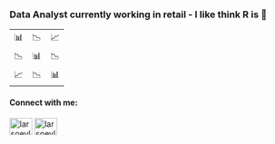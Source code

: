 <h3 align="left">Data Analyst currently working in retail - I like think R is 🤌</h3>
<table style="width:100%">
  <tr>
    <td>📊</td>
    <td>📉</td>
    <td>📈</td>
  </tr>
  <tr>
    <td>📉</td>
    <td>📊</td>
    <td>📉</td>
  </tr>
  <tr>
    <td>📈</td>
    <td>📉</td>
    <td>📊</td>
  </tr>
</table>
<h4 align="left">Connect with me:</h3>
<p align="left">
<a href="https://twitter.com/larsoevlisen" target="blank"><img align="center" src="https://cdn.jsdelivr.net/npm/simple-icons@3.0.1/icons/twitter.svg" alt="larsoevlisen" height="30" width="40" /></a>
<a href="https://linkedin.com/in/larsoevlisen" target="blank"><img align="center" src="https://cdn.jsdelivr.net/npm/simple-icons@3.0.1/icons/linkedin.svg" alt="larsoevlisen" height="30" width="40" /></a>
</p>

